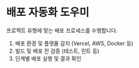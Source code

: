 # 배포 자동화 도우미

프로젝트 유형에 맞는 배포 프로세스를 수행합니다.

1. 배포 환경 및 플랫폼 감지 (Vercel, AWS, Docker 등)
2. 빌드 및 배포 전 검증 (테스트, 린트 등)
3. 단계별 배포 실행 및 결과 확인